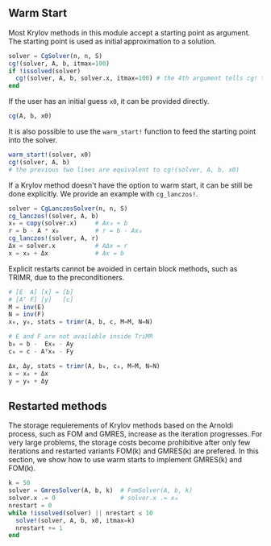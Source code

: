 ## Warm Start

Most Krylov methods in this module accept a starting point as argument. The starting point is used as initial approximation to a solution.

```julia
solver = CgSolver(n, n, S)
cg!(solver, A, b, itmax=100)
if !issolved(solver)
  cg!(solver, A, b, solver.x, itmax=100) # the 4th argument tells cg! to start from solver.x
end
```

If the user has an initial guess `x0`, it can be provided directly.

```julia
cg(A, b, x0)
```

It is also possible to use the `warm_start!` function to feed the starting point into the solver.

```julia
warm_start!(solver, x0)
cg!(solver, A, b)
# the previous two lines are equivalent to cg!(solver, A, b, x0)
```

If a Krylov method doesn't have the option to warm start, it can be still be done explicitly.
We provide an example with `cg_lanczos!`.

```julia
solver = CgLanczosSolver(n, n, S)
cg_lanczos!(solver, A, b)
x₀ = copy(solver.x)     # Ax₀ ≈ b
r = b - A * x₀          # r = b - Ax₀
cg_lanczos!(solver, A, r)
Δx = solver.x           # AΔx = r
x = x₀ + Δx             # Ax = b
```

Explicit restarts cannot be avoided in certain block methods, such as TRIMR, due to the preconditioners.

```julia
# [E  A] [x] = [b]
# [Aᵀ F] [y]   [c]
M = inv(E)
N = inv(F)
x₀, y₀, stats = trimr(A, b, c, M=M, N=N)

# E and F are not available inside TriMR
b₀ = b -  Ex₀ - Ay
c₀ = c - Aᵀx₀ - Fy

Δx, Δy, stats = trimr(A, b₀, c₀, M=M, N=N)
x = x₀ + Δx
y = y₀ + Δy
```

## Restarted methods

The storage requierements of Krylov methods based on the Arnoldi process, such as FOM and GMRES, increase as the iteration progresses.
For very large problems, the storage costs become prohibitive after only few iterations and restarted variants FOM(k) and GMRES(k) are prefered.
In this section, we show how to use warm starts to implement GMRES(k) and FOM(k).

```julia
k = 50
solver = GmresSolver(A, b, k)  # FomSolver(A, b, k)
solver.x .= 0                  # solver.x .= x₀ 
nrestart = 0
while !issolved(solver) || nrestart ≤ 10
  solve!(solver, A, b, x0, itmax=k)
  nrestart += 1
end
```
